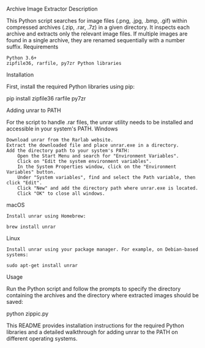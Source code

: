 Archive Image Extractor
Description

This Python script searches for image files (.png, .jpg, .bmp, .gif) within compressed archives (.zip, .rar, .7z) in a given directory. It inspects each archive and extracts only the relevant image files. If multiple images are found in a single archive, they are renamed sequentially with a number suffix.
Requirements

    Python 3.6+
    zipfile36, rarfile, py7zr Python libraries

Installation

First, install the required Python libraries using pip:

pip install zipfile36 rarfile py7zr

Adding unrar to PATH

For the script to handle .rar files, the unrar utility needs to be installed and accessible in your system's PATH.
Windows

    Download unrar from the Rarlab website.
    Extract the downloaded file and place unrar.exe in a directory.
    Add the directory path to your system's PATH:
        Open the Start Menu and search for "Environment Variables".
        Click on "Edit the system environment variables".
        In the System Properties window, click on the "Environment Variables" button.
        Under "System variables", find and select the Path variable, then click "Edit".
        Click "New" and add the directory path where unrar.exe is located.
        Click "OK" to close all windows.

macOS

    Install unrar using Homebrew:

    brew install unrar

Linux

    Install unrar using your package manager. For example, on Debian-based systems:

    sudo apt-get install unrar

Usage

Run the Python script and follow the prompts to specify the directory containing the archives and the directory where extracted images should be saved:

python zippic.py

This README provides installation instructions for the required Python libraries and a detailed walkthrough for adding unrar to the PATH on different operating systems.
